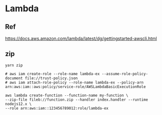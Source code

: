 # Lambda

## Ref

https://docs.aws.amazon.com/lambda/latest/dg/gettingstarted-awscli.html

## zip

```shell
yarn zip
```


```shell
# aws iam create-role --role-name lambda-ex --assume-role-policy-document file://trust-policy.json
# aws iam attach-role-policy --role-name lambda-ex --policy-arn arn:aws:iam::aws:policy/service-role/AWSLambdaBasicExecutionRole

aws lambda create-function --function-name my-function \
--zip-file fileb://function.zip --handler index.handler --runtime nodejs12.x \
--role arn:aws:iam::123456789012:role/lambda-ex
```